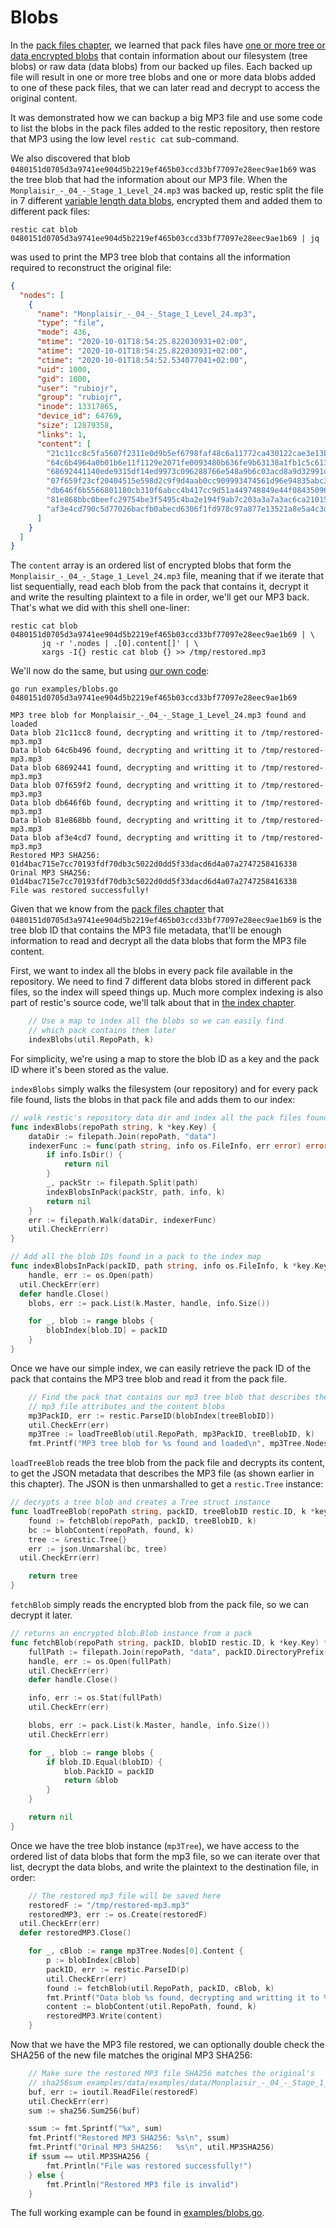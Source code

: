 # Blobs

In the [pack files chapter](/docs/packfiles.md), we learned that pack files have [one or more tree or data encrypted blobs](https://restic.readthedocs.io/en/latest/100_references.html#pack-format) that contain information about our filesystem (tree blobs) or raw data (data blobs) from our backed up files.
Each backed up file will result in one or more tree blobs and one or more data blobs added to one of these pack files, that we can later read and decrypt to access the original content.

It was demonstrated how we can backup a big MP3 file and use some code to list the blobs in the pack files added to the restic repository, then restore that MP3 using the low level `restic cat` sub-command.

We also discovered that blob `0480151d0705d3a9741ee904d5b2219ef465b03ccd33bf77097e28eec9ae1b69` was the tree blob that had the information about our MP3 file.
When the `Monplaisir_-_04_-_Stage_1_Level_24.mp3` was backed up, restic split the file in 7 different [variable length data blobs](https://restic.readthedocs.io/en/latest/100_references.html#backups-and-deduplication), encrypted them and added them to different pack files:

```
restic cat blob 0480151d0705d3a9741ee904d5b2219ef465b03ccd33bf77097e28eec9ae1b69 | jq
```

was used to print the MP3 tree blob that contains all the information required to reconstruct the original file:

```json
{
  "nodes": [
    {
      "name": "Monplaisir_-_04_-_Stage_1_Level_24.mp3",
      "type": "file",
      "mode": 436,
      "mtime": "2020-10-01T18:54:25.822030931+02:00",
      "atime": "2020-10-01T18:54:25.822030931+02:00",
      "ctime": "2020-10-01T18:54:52.534077041+02:00",
      "uid": 1000,
      "gid": 1000,
      "user": "rubiojr",
      "group": "rubiojr",
      "inode": 13317865,
      "device_id": 64769,
      "size": 12879358,
      "links": 1,
      "content": [
        "21c11cc8c5fa5607f2311e0d9b5ef6798faf48c6a11772ca430122cae3e13b0a",
        "64c6b4964a0b01b6e11f1129e2071fe0093480b636fe9b63138a1fb1c5c613d4",
        "68692441140ede9315df14ed9973c096288766e548a9b6c03acd8a9d32991d6e",
        "07f659f23cf20404515e598d2c9f9d4aab0cc909993474561d96e94835abc321",
        "db646f6b5566801180cb310f6abcc4b417cc9d51a449748849e44f084350968e",
        "81e868bbc0beefc29754be3f5495c4ba2e194f9ab7c203a3a7a3ac6ca2101510",
        "af3e4cd790c5d77026bacfb0abecd6306f1fd978c97a877e13521a8e5a4c3ded"
      ]
    }
  ]
}
```

The `content` array is an ordered list of encrypted blobs that form the `Monplaisir_-_04_-_Stage_1_Level_24.mp3` file, meaning that if we iterate that list sequentially, read each blob from the pack that contains it, decrypt it and write the resulting plaintext to a file in order, we'll get our MP3 back. That's what we did with this shell one-liner:

```
restic cat blob 0480151d0705d3a9741ee904d5b2219ef465b03ccd33bf77097e28eec9ae1b69 | \
       jq -r '.nodes | .[0].content[]' | \
       xargs -I{} restic cat blob {} >> /tmp/restored.mp3
```

We'll now do the same, but using [our own code](/examples/blobs.go):

```
go run examples/blobs.go 0480151d0705d3a9741ee904d5b2219ef465b03ccd33bf77097e28eec9ae1b69

MP3 tree blob for Monplaisir_-_04_-_Stage_1_Level_24.mp3 found and loaded
Data blob 21c11cc8 found, decrypting and writting it to /tmp/restored-mp3.mp3
Data blob 64c6b496 found, decrypting and writting it to /tmp/restored-mp3.mp3
Data blob 68692441 found, decrypting and writting it to /tmp/restored-mp3.mp3
Data blob 07f659f2 found, decrypting and writting it to /tmp/restored-mp3.mp3
Data blob db646f6b found, decrypting and writting it to /tmp/restored-mp3.mp3
Data blob 81e868bb found, decrypting and writting it to /tmp/restored-mp3.mp3
Data blob af3e4cd7 found, decrypting and writting it to /tmp/restored-mp3.mp3
Restored MP3 SHA256: 01d4bac715e7cc70193fdf70db3c5022d0dd5f33dacd6d4a07a2747258416338
Orinal MP3 SHA256:   01d4bac715e7cc70193fdf70db3c5022d0dd5f33dacd6d4a07a2747258416338
File was restored successfully!
```

Given that we know from the [pack files chapter](/docs/packfiles.md) that `0480151d0705d3a9741ee904d5b2219ef465b03ccd33bf77097e28eec9ae1b69` is the tree blob ID that contains the MP3 file metadata, that'll be enough information to read and decrypt all the data blobs that form the MP3 file content.

First, we want to index all the blobs in every pack file available in the repository. We need to find 7 different data blobs stored in different pack files, so the index will speed things up. Much more complex indexing is also part of restic's source code, we'll talk about that in [the index chapter](/docs/index.md).

```go
	// Use a map to index all the blobs so we can easily find
	// which pack contains them later
	indexBlobs(util.RepoPath, k)
```

For simplicity, we're using a map to store the blob ID as a key and the pack ID where it's been stored as the value.

`indexBlobs` simply walks the filesystem (our repository) and for every pack file found, lists the blobs in that pack file and adds them to our index:

```go
// walk restic's repository data dir and index all the pack files found
func indexBlobs(repoPath string, k *key.Key) {
	dataDir := filepath.Join(repoPath, "data")
	indexerFunc := func(path string, info os.FileInfo, err error) error {
		if info.IsDir() {
			return nil
		}
		_, packStr := filepath.Split(path)
		indexBlobsInPack(packStr, path, info, k)
		return nil
	}
	err := filepath.Walk(dataDir, indexerFunc)
	util.CheckErr(err)
}

// Add all the blob IDs found in a pack to the index map
func indexBlobsInPack(packID, path string, info os.FileInfo, k *key.Key) {
	handle, err := os.Open(path)
  util.CheckErr(err)
  defer handle.Close()
	blobs, err := pack.List(k.Master, handle, info.Size())

	for _, blob := range blobs {
		blobIndex[blob.ID] = packID
	}
}
```

Once we have our simple index, we can easily retrieve the pack ID of the pack that contains the MP3 tree blob and read it from the pack file.

```go
	// Find the pack that contains our mp3 tree blob that describes the
	// mp3 file attributes and the content blobs
	mp3PackID, err := restic.ParseID(blobIndex[treeBlobID])
	util.CheckErr(err)
	mp3Tree := loadTreeBlob(util.RepoPath, mp3PackID, treeBlobID, k)
	fmt.Printf("MP3 tree blob for %s found and loaded\n", mp3Tree.Nodes[0].Name)
```

`loadTreeBlob` reads the tree blob from the pack file and decrypts its content, to get the JSON metadata that describes the MP3 file (as shown earlier in this chapter). The JSON is then unmarshalled to get a `restic.Tree` instance:

```go
// decrypts a tree blob and creates a Tree struct instance
func loadTreeBlob(repoPath string, packID, treeBlobID restic.ID, k *key.Key) *restic.Tree {
	found := fetchBlob(repoPath, packID, treeBlobID, k)
	bc := blobContent(repoPath, found, k)
	tree := &restic.Tree{}
	err := json.Unmarshal(bc, tree)
  util.CheckErr(err)

	return tree
}
```

`fetchBlob` simply reads the encrypted blob from the pack file, so we can decrypt it later.

```go
// returns an encrypted blob.Blob instance from a pack
func fetchBlob(repoPath string, packID, blobID restic.ID, k *key.Key) *blob.Blob {
	fullPath := filepath.Join(repoPath, "data", packID.DirectoryPrefix(), packID.String())
	handle, err := os.Open(fullPath)
	util.CheckErr(err)
	defer handle.Close()

	info, err := os.Stat(fullPath)
	util.CheckErr(err)

	blobs, err := pack.List(k.Master, handle, info.Size())
	util.CheckErr(err)

	for _, blob := range blobs {
		if blob.ID.Equal(blobID) {
			blob.PackID = packID
			return &blob
		}
	}

	return nil
}
```

Once we have the tree blob instance (`mp3Tree`), we have access to the ordered list of data blobs that form the mp3 file, so we can iterate over that list, decrypt the data blobs, and write the plaintext to the destination file, in order:

```go
	// The restored mp3 file will be saved here
	restoredF := "/tmp/restored-mp3.mp3"
	restoredMP3, err := os.Create(restoredF)
  util.CheckErr(err)
  defer restoredMP3.Close()

	for _, cBlob := range mp3Tree.Nodes[0].Content {
		p := blobIndex[cBlob]
		packID, err := restic.ParseID(p)
		util.CheckErr(err)
		found := fetchBlob(util.RepoPath, packID, cBlob, k)
		fmt.Printf("Data blob %s found, decrypting and writting it to %s\n", found.ID.Str(), restoredF)
		content := blobContent(util.RepoPath, found, k)
		restoredMP3.Write(content)
	}
```

Now that we have the MP3 file restored, we can optionally double check the SHA256 of the new file matches the original MP3 SHA256:

```go
	// Make sure the restored MP3 file SHA256 matches the original's
	// sha256sum examples/data/examples/data/Monplaisir_-_04_-_Stage_1_Level_24.mp3
	buf, err := ioutil.ReadFile(restoredF)
	util.CheckErr(err)
	sum := sha256.Sum256(buf)

	ssum := fmt.Sprintf("%x", sum)
	fmt.Printf("Restored MP3 SHA256: %s\n", ssum)
	fmt.Printf("Orinal MP3 SHA256:   %s\n", util.MP3SHA256)
	if ssum == util.MP3SHA256 {
		fmt.Println("File was restored successfully!")
	} else {
		fmt.Println("Restored MP3 file is invalid")
	}
```

The full working example can be found in [examples/blobs.go](/examples/blobs.go).
